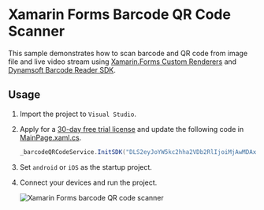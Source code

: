 # Xamarin Forms Barcode QR Code Scanner

This sample demonstrates how to scan barcode and QR code from image file and live video stream using [Xamarin.Forms Custom Renderers](https://docs.microsoft.com/en-us/xamarin/xamarin-forms/app-fundamentals/custom-renderer/) and [Dynamsoft Barcode Reader SDK](https://www.dynamsoft.com/barcode-reader/overview/).

## Usage
1. Import the project to `Visual Studio`.
2. Apply for a [30-day free trial license](https://www.dynamsoft.com/customer/license/trialLicense?product=dbr) and update the following code in [MainPage.xaml.cs](https://github.com/yushulx/xamarin-forms-barcode-qrcode-scanner/blob/main/CustomRenderer/MainPage.xaml.cs).

    ```csharp
    _barcodeQRCodeService.InitSDK("DLS2eyJoYW5kc2hha2VDb2RlIjoiMjAwMDAxLTE2NDk4Mjk3OTI2MzUiLCJvcmdhbml6YXRpb25JRCI6IjIwMDAwMSIsInNlc3Npb25QYXNzd29yZCI6IndTcGR6Vm05WDJrcEQ5YUoifQ==");
    ```
3. Set `android` or `iOS` as the startup project.
4. Connect your devices and run the project. 

    ![Xamarin Forms barcode QR code scanner](https://www.dynamsoft.com/codepool/img/2022/07/xamarin-forms-barcode-qrcode-scanner.jpg)

